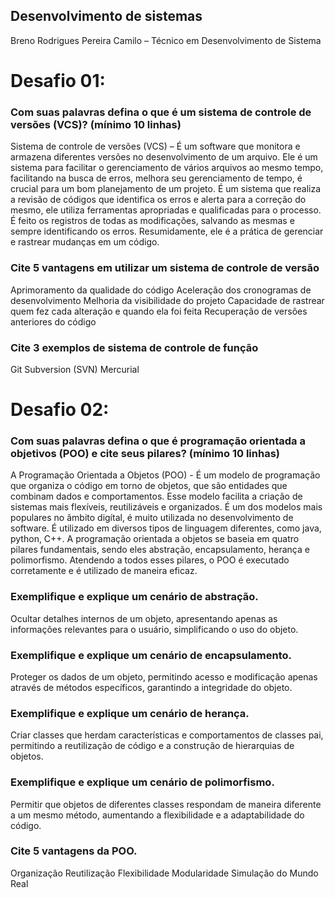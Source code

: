 ## Desenvolvimento de sistemas

Breno Rodrigues Pereira Camilo – Técnico em Desenvolvimento de Sistema

# Desafio 01:

### Com suas palavras defina o que é um sistema de controle de versões (VCS)? (mínimo 10 linhas)
Sistema de controle de versões (VCS) – É um software que monitora e armazena diferentes versões no desenvolvimento de um arquivo. Ele é um sistema para facilitar o gerenciamento de vários arquivos ao mesmo tempo, facilitando na busca de erros, melhora seu gerenciamento de tempo, é crucial para um bom planejamento de um projeto. É um sistema que realiza a revisão de códigos que identifica os erros e alerta para a correção do mesmo, ele utiliza ferramentas apropriadas e qualificadas para o processo. É feito os registros de todas as modificações, salvando as mesmas e sempre identificando os erros. Resumidamente, ele é a prática de gerenciar e rastrear mudanças em um código.

### Cite 5 vantagens em utilizar um sistema de controle de versão
Aprimoramento da qualidade do código
Aceleração dos cronogramas de desenvolvimento
Melhoria da visibilidade do projeto
Capacidade de rastrear quem fez cada alteração e quando ela foi feita
Recuperação de versões anteriores do código


### Cite 3 exemplos de sistema de controle de função

Git
Subversion (SVN)
Mercurial

# Desafio 02:

### Com suas palavras defina o que é programação orientada a objetivos (POO) e cite seus pilares? (mínimo 10 linhas)
A Programação Orientada a Objetos (POO) - É um modelo de programação que organiza o código em torno de objetos, que são entidades que combinam dados e comportamentos. Esse modelo facilita a criação de sistemas mais flexíveis, reutilizáveis e organizados. É um dos modelos mais populares no âmbito digítal, é muito utilizada no desenvolvimento de software. É utilizado em diversos tipos de linguagem diferentes, como java, python, C++. A programação orientada a objetos se baseia em quatro pilares fundamentais, sendo eles abstração, encapsulamento, herança e polimorfismo. Atendendo a todos esses pilares, o POO é executado corretamente e é utilizado de maneira eficaz.

### Exemplifique e explique um cenário de abstração.
Ocultar detalhes internos de um objeto, apresentando apenas as informações relevantes para o usuário, simplificando o uso do objeto.

### Exemplifique e explique um cenário de encapsulamento.
Proteger os dados de um objeto, permitindo acesso e modificação apenas através de métodos específicos, garantindo a integridade do objeto.

### Exemplifique e explique um cenário de herança.
Criar classes que herdam características e comportamentos de classes pai, permitindo a reutilização de código e a construção de hierarquias de objetos.

### Exemplifique e explique um cenário de polimorfismo.
Permitir que objetos de diferentes classes respondam de maneira diferente a um mesmo método, aumentando a flexibilidade e a adaptabilidade do código.

### Cite 5 vantagens da POO.

Organização
Reutilização
Flexibilidade
Modularidade
Simulação do Mundo Real